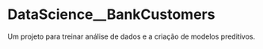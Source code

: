# DataScience__BankCustomers
Um projeto para treinar análise de dados e a criação de modelos preditivos.
